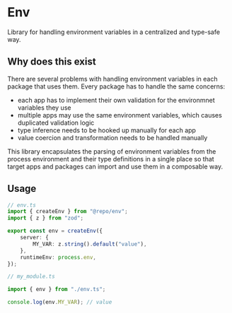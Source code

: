 # Env

Library for handling environment variables in a centralized and type-safe way.

## Why does this exist

There are several problems with handling environment variables in each package that uses them. Every package has to handle the same concerns:

- each app has to implement their own validation for the environmnet variables they use
- multiple apps may use the same environment variables, which causes duplicated validation logic
- type inference needs to be hooked up manually for each app
- value coercion and transformation needs to be handled manually

This library encapsulates the parsing of environment variables from the process environment and their type definitions in a single place so that target apps and packages can import and use them in a composable way.

## Usage

```ts
// env.ts
import { createEnv } from "@repo/env";
import { z } from "zod";

export const env = createEnv({
	server: {
		MY_VAR: z.string().default("value"),
	},
	runtimeEnv: process.env,
});

// my_module.ts

import { env } from "./env.ts";

console.log(env.MY_VAR); // value
```
